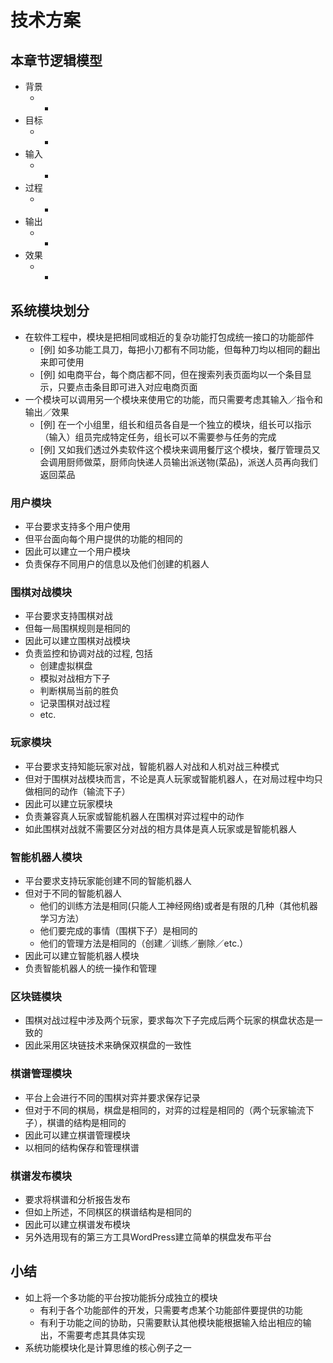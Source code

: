 # 技术方案

## 本章节逻辑模型

* 背景
    * -
* 目标
    * -
* 输入
    * -
* 过程
    * -
* 输出
    * -
* 效果
    * -

## 系统模块划分

* 在软件工程中，模块是把相同或相近的复杂功能打包成统一接口的功能部件
    * [例] 如多功能工具刀，每把小刀都有不同功能，但每种刀均以相同的翻出来即可使用
    * [例] 如电商平台，每个商店都不同，但在搜索列表页面均以一个条目显示，只要点击条目即可进入对应电商页面
* 一个模块可以调用另一个模块来使用它的功能，而只需要考虑其输入／指令和输出／效果
    * [例] 在一个小组里，组长和组员各自是一个独立的模块，组长可以指示（输入）组员完成特定任务，组长可以不需要参与任务的完成
    * [例] 又如我们透过外卖软件这个模块来调用餐厅这个模块，餐厅管理员又会调用厨师做菜，厨师向快递人员输出派送物(菜品)，派送人员再向我们返回菜品

### 用户模块

* 平台要求支持多个用户使用
* 但平台面向每个用户提供的功能的相同的
* 因此可以建立一个用户模块
* 负责保存不同用户的信息以及他们创建的机器人

### 围棋对战模块

* 平台要求支持围棋对战
* 但每一局围棋规则是相同的
* 因此可以建立围棋对战模块
* 负责监控和协调对战的过程, 包括
    * 创建虚拟棋盘
    * 模拟对战相方下子
    * 判断棋局当前的胜负
    * 记录围棋对战过程
    * etc.

### 玩家模块

* 平台要求支持知能玩家对战，智能机器人对战和人机对战三种模式
* 但对于围棋对战模块而言，不论是真人玩家或智能机器人，在对局过程中均只做相同的动作（输流下子）
* 因此可以建立玩家模块
* 负责兼容真人玩家或智能机器人在围棋对弈过程中的动作
* 如此围棋对战就不需要区分对战的相方具体是真人玩家或是智能机器人

### 智能机器人模块

* 平台要求支持玩家能创建不同的智能机器人
* 但对于不同的智能机器人
    * 他们的训练方法是相同(只能人工神经网络)或者是有限的几种（其他机器学习方法）
    * 他们要完成的事情（围棋下子）是相同的
    * 他们的管理方法是相同的（创建／训练／删除／etc.）
* 因此可以建立智能机器人模块
* 负责智能机器人的统一操作和管理

### 区块链模块

* 围棋对战过程中涉及两个玩家，要求每次下子完成后两个玩家的棋盘状态是一致的
* 因此采用区块链技术来确保双棋盘的一致性

### 棋谱管理模块

* 平台上会进行不同的围棋对弈并要求保存记录
* 但对于不同的棋局，棋盘是相同的，对弈的过程是相同的（两个玩家输流下子），棋谱的结构是相同的
* 因此可以建立棋谱管理模块
* 以相同的结构保存和管理棋谱

### 棋谱发布模块

* 要求将棋谱和分析报告发布
* 但如上所述，不同棋区的棋谱结构是相同的
* 因此可以建立棋谱发布模块
* 另外选用现有的第三方工具WordPress建立简单的棋盘发布平台

## 小结

* 如上将一个多功能的平台按功能拆分成独立的模块
    * 有利于各个功能部件的开发，只需要考虑某个功能部件要提供的功能
    * 有利于功能之间的协助，只需要默认其他模块能根据输入给出相应的输出，不需要考虑其具体实现
* 系统功能模块化是计算思维的核心例子之一
